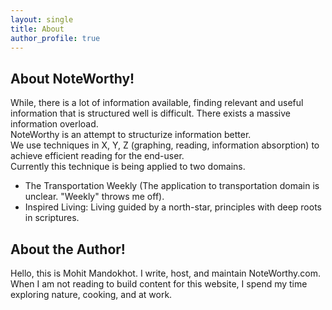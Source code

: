 ```yaml
---
layout: single
title: About
author_profile: true
---
```

## About NoteWorthy!
While, there is a lot of information available, finding relevant and useful information that is structured well is difficult. There exists a massive information overload.  
NoteWorthy is an attempt to structurize information better.  
We use techniques in X, Y, Z (graphing, reading, information absorption) to achieve efficient reading for the end-user.  
Currently this technique is being applied to two domains. 
- The Transportation Weekly (The application to transportation domain is unclear. "Weekly" throws me off). 
- Inspired Living: Living guided by a north-star, principles with deep roots in scriptures. 

## About the Author!
Hello, this is Mohit Mandokhot. I write, host, and maintain NoteWorthy.com. When I am not reading to build content for this website, I spend my time exploring nature, cooking, and at work. 


